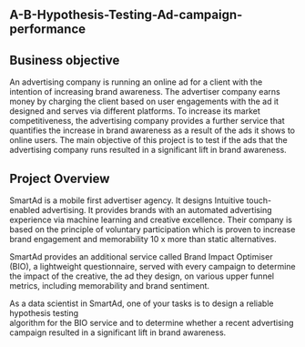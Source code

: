 ## **A-B-Hypothesis-Testing-Ad-campaign-performance**

## **Business objective**

An advertising company is running an online ad for a client with the intention of increasing brand awareness. 
The advertiser company earns money by charging the client based on user engagements with the ad it designed and serves via different platforms.
To increase its market competitiveness, the advertising company provides a further service that quantifies the increase in brand awareness as a 
result of the ads it shows to online users. The main objective of this project is to test if the ads that the advertising company runs resulted in a 
significant lift in brand awareness. 

## **Project Overview**

SmartAd is a mobile first advertiser agency.
It designs Intuitive touch-enabled advertising. 
It provides brands with an automated advertising experience via machine learning and creative excellence. 
Their company is based on the principle of voluntary participation which is proven to increase brand engagement 
and memorability 10 x more than static alternatives. 

SmartAd provides an additional service called Brand Impact Optimiser (BIO), 
a lightweight questionnaire, served with every campaign to determine the impact of the creative,
the ad they design, on various upper funnel metrics, including memorability and brand sentiment.

As a data scientist in SmartAd, 
one of your tasks is to design a reliable hypothesis testing  
algorithm for the BIO service and to determine whether a recent advertising campaign resulted in a significant 
lift in brand awareness.
